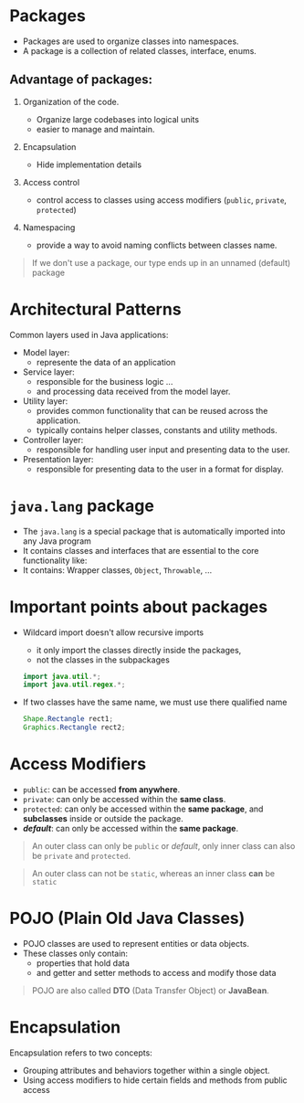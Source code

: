# Packages

- Packages are used to organize classes into namespaces.
- A package is a collection of related classes, interface, enums.

## Advantage of packages:

1. Organization of the code.
   - Organize large codebases into logical units
   - easier to manage and maintain.

2. Encapsulation
   - Hide implementation details
3. Access control
   - control access to classes using access modifiers (`public`, `private`, `protected`)
4. Namespacing
   - provide a way to avoid naming conflicts between classes name.

> If we don't use a package, our type ends up in an unnamed (default) package


# Architectural Patterns

Common layers used in Java applications:
- Model layer:
  - represente the data of an application
- Service layer:
  - responsible for the business logic ...
  - and processing data received from the model layer.
- Utility layer:
  - provides common functionality that can be reused across the application.
  - typically contains helper classes, constants and utility methods.
- Controller layer:
  - responsible for handling user input and presenting data to the user.
- Presentation layer:
  - responsible for presenting data to the user in a format for display.

# `java.lang` package

- The `java.lang` is a special package that is automatically imported into any Java program
- It contains classes and interfaces that are essential to the core functionality like:
- It contains: Wrapper classes, `Object`, `Throwable`, ...

# Important points about packages

- Wildcard import doesn't allow recursive imports
  - it only import the classes directly inside the packages, 
  - not the classes in the subpackages
  ```java
  import java.util.*;
  import java.util.regex.*;
  ```

- If two classes have the same name, we must use there qualified name
  ```java
  Shape.Rectangle rect1;
  Graphics.Rectangle rect2;
  ```

# Access Modifiers

- `public`: can be accessed **from anywhere**.
- `private`: can only be accessed within the **same class**.
- `protected`: can only be accessed within the **same package**, and **subclasses** inside or outside the package.
- ***default***: can only be accessed within the **same package**.
> An outer class can only be `public` or *default*, only inner class can also be `private` and `protected`.

>  An outer class can not be `static`, whereas an inner class **can** be `static`

# POJO (Plain Old Java Classes)

- POJO classes are used to represent entities or data objects.
- These classes only contain:
  - properties that hold data
  - and getter and setter methods to access and modify those data

> POJO are also called **DTO** (Data Transfer Object) or **JavaBean**.

# Encapsulation

Encapsulation refers to two concepts:

- Grouping attributes and behaviors together within a single object.
- Using access modifiers to hide certain fields and methods from public access 